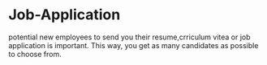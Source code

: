 # Job-Application
potential new employees to send you their resume,crriculum vitea or job application is important. This way, you get as many candidates as possible to choose from.
